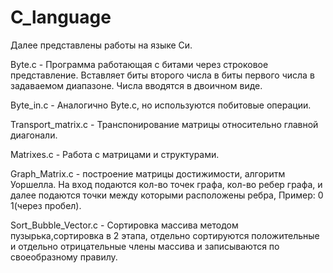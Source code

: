 # C_language
Далее представлены работы на языке Си.

Byte.c - Программа работающая с битами через строковое представление. Вставляет биты второго числа в биты первого числа в задаваемом диапазоне. Числа вводятся в двоичном виде.

Byte_in.c - Аналогично Byte.c, но используются побитовые операции.

Transport_matrix.c - Транспонирование матрицы относительно главной диагонали.

Matrixes.c - Работа с матрицами и структурами.

Graph_Matrix.c - построение матрицы достижимости, алгоритм Уоршелла. На вход подаются кол-во точек графа, кол-во ребер графа, и далее подаются точки между которыми расположены ребра, Пример: 0 1(через пробел).

Sort_Bubble_Vector.c - Сортировка массива методом пузырька,сортировка в 2 этапа, отдельно сортируются положительные и отдельно отрицательные члены массива и записываются по своеобразному правилу.
